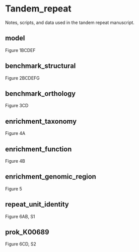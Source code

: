 # Tandem_repeat

Notes, scripts, and data used in the tandem repeat manuscript.


model
---
Figure 1BCDEF


benchmark_structural
---
Figure 2BCDEFG


benchmark_orthology
---
Figure 3CD


enrichment_taxonomy
---
Figure 4A


enrichment_function
---
Figure 4B


enrichment_genomic_region
---
Figure 5


repeat_unit_identity
---
Figure 6AB, S1


prok_K00689
---
Figure 6CD, S2